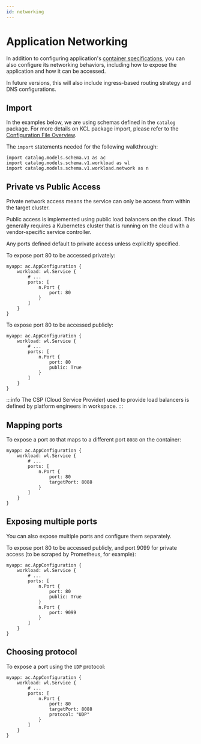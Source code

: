 ```yaml
---
id: networking
---
```


# Application Networking

In addition to configuring application's [container specifications](workload#configure-containers), you can also configure its networking behaviors, including how to expose the application and how it can be accessed.

In future versions, this will also include ingress-based routing strategy and DNS configurations.

## Import

In the examples below, we are using schemas defined in the `catalog` package. For more details on KCL package import, please refer to the [Configuration File Overview](overview).

The `import` statements needed for the following walkthrough:
```
import catalog.models.schema.v1 as ac
import catalog.models.schema.v1.workload as wl
import catalog.models.schema.v1.workload.network as n
```

## Private vs Public Access

Private network access means the service can only be access from within the target cluster.

Public access is implemented using public load balancers on the cloud. This generally requires a Kubernetes cluster that is running on the cloud with a vendor-specific service controller.

Any ports defined default to private access unless explicitly specified.

To expose port 80 to be accessed privately:
```
myapp: ac.AppConfiguration {
    workload: wl.Service {
        # ...
        ports: [
            n.Port {
                port: 80
            }
        ]
    }
}
```

To expose port 80 to be accessed publicly:
```
myapp: ac.AppConfiguration {
    workload: wl.Service {
        # ...
        ports: [
            n.Port {
                port: 80
                public: True
            }
        ]
    }
}
```

:::info
The CSP (Cloud Service Provider) used to provide load balancers is defined by platform engineers in workspace.
:::

## Mapping ports

To expose a port `80` that maps to a different port `8088` on the container:
```
myapp: ac.AppConfiguration {
    workload: wl.Service {
        # ...
        ports: [
            n.Port {
                port: 80
                targetPort: 8088
            }
        ]
    }
}
```

## Exposing multiple ports

You can also expose multiple ports and configure them separately. 

To expose port 80 to be accessed publicly, and port 9099 for private access (to be scraped by Prometheus, for example):
```
myapp: ac.AppConfiguration {
    workload: wl.Service {
        # ...
        ports: [
            n.Port {
                port: 80
                public: True
            }
            n.Port {
                port: 9099
            }
        ]
    }
}
```

## Choosing protocol

To expose a port using the `UDP` protocol:
```
myapp: ac.AppConfiguration {
    workload: wl.Service {
        # ...
        ports: [
            n.Port {
                port: 80
                targetPort: 8088
                protocol: "UDP"
            }
        ]
    }
}
```